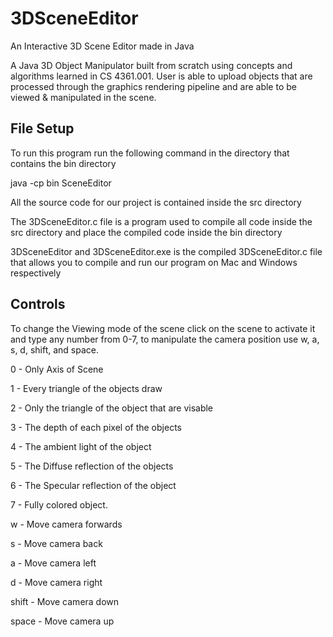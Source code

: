 # 3DSceneEditor
An Interactive 3D Scene Editor made in Java

A Java 3D Object Manipulator built from scratch using concepts and algorithms learned in CS 4361.001. User is able to upload objects that are processed through the graphics rendering pipeline and are able to be viewed & manipulated in the scene.

## File Setup

To run this program run the following command in the directory that contains the bin directory

java -cp bin SceneEditor

All the source code for our project is contained inside the src directory

The 3DSceneEditor.c file is a program used to compile all code inside the src directory and place the compiled code inside the bin directory

3DSceneEditor and 3DSceneEditor.exe is the compiled 3DSceneEditor.c file that allows you to compile and run our program on Mac and Windows respectively

## Controls

To change the Viewing mode of the scene click on the scene to activate it and type any number from 0-7, to manipulate the camera position use w, a, s, d, shift, and space.

0 - Only Axis of Scene

1 - Every triangle of the objects draw

2 - Only the triangle of the object that are visable

3 - The depth of each pixel of the objects

4 - The ambient light of the object

5 - The Diffuse reflection of the objects

6 - The Specular reflection of the object

7 - Fully colored object.

w - Move camera forwards

s - Move camera back

a - Move camera left

d - Move camera right

shift - Move camera down

space - Move camera up


